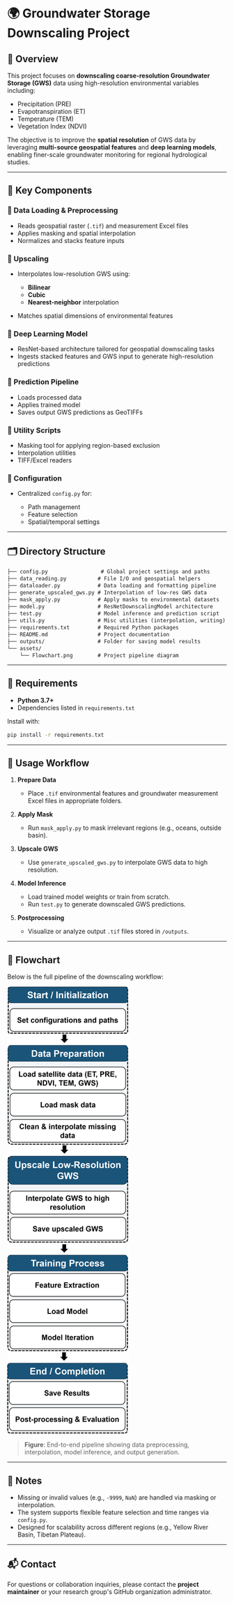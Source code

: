 # 🌍 Groundwater Storage Downscaling Project

## 📖 Overview

This project focuses on **downscaling coarse-resolution Groundwater Storage (GWS)** data using high-resolution environmental variables including:

* Precipitation (PRE)
* Evapotranspiration (ET)
* Temperature (TEM)
* Vegetation Index (NDVI)

The objective is to improve the **spatial resolution** of GWS data by leveraging **multi-source geospatial features** and **deep learning models**, enabling finer-scale groundwater monitoring for regional hydrological studies.

---

## 📂 Key Components

### 🔹 Data Loading & Preprocessing

* Reads geospatial raster (`.tif`) and measurement Excel files
* Applies masking and spatial interpolation
* Normalizes and stacks feature inputs

### 🔹 Upscaling

* Interpolates low-resolution GWS using:

  * **Bilinear**
  * **Cubic**
  * **Nearest-neighbor** interpolation
* Matches spatial dimensions of environmental features

### 🔹 Deep Learning Model

* ResNet-based architecture tailored for geospatial downscaling tasks
* Ingests stacked features and GWS input to generate high-resolution predictions

### 🔹 Prediction Pipeline

* Loads processed data
* Applies trained model
* Saves output GWS predictions as GeoTIFFs

### 🔹 Utility Scripts

* Masking tool for applying region-based exclusion
* Interpolation utilities
* TIFF/Excel readers

### 🔹 Configuration

* Centralized `config.py` for:

  * Path management
  * Feature selection
  * Spatial/temporal settings

---

## 🗂 Directory Structure

```
├── config.py                 # Global project settings and paths
├── data_reading.py          # File I/O and geospatial helpers
├── dataloader.py            # Data loading and formatting pipeline
├── generate_upscaled_gws.py # Interpolation of low-res GWS data
├── mask_apply.py            # Apply masks to environmental datasets
├── model.py                 # ResNetDownscalingModel architecture
├── test.py                  # Model inference and prediction script
├── utils.py                 # Misc utilities (interpolation, writing)
├── requirements.txt         # Required Python packages
├── README.md                # Project documentation
├── outputs/                 # Folder for saving model results
└── assets/
    └── Flowchart.png        # Project pipeline diagram
```

---

## 🔧 Requirements

* **Python 3.7+**
* Dependencies listed in `requirements.txt`

Install with:

```bash
pip install -r requirements.txt
```

---

## 🚀 Usage Workflow

1. **Prepare Data**

   * Place `.tif` environmental features and groundwater measurement Excel files in appropriate folders.

2. **Apply Mask**

   * Run `mask_apply.py` to mask irrelevant regions (e.g., oceans, outside basin).

3. **Upscale GWS**

   * Use `generate_upscaled_gws.py` to interpolate GWS data to high resolution.

4. **Model Inference**

   * Load trained model weights or train from scratch.
   * Run `test.py` to generate downscaled GWS predictions.

5. **Postprocessing**

   * Visualize or analyze output `.tif` files stored in `/outputs`.

---

## 🧠 Flowchart

Below is the full pipeline of the downscaling workflow:

![Downscaling Flowchart](assets/Flowchart.png)

> **Figure**: End-to-end pipeline showing data preprocessing, interpolation, model inference, and output generation.

---

## 📌 Notes

* Missing or invalid values (e.g., `-9999`, `NaN`) are handled via masking or interpolation.
* The system supports flexible feature selection and time ranges via `config.py`.
* Designed for scalability across different regions (e.g., Yellow River Basin, Tibetan Plateau).

---

## 📬 Contact

For questions or collaboration inquiries, please contact the **project maintainer** or your research group's GitHub organization administrator.

